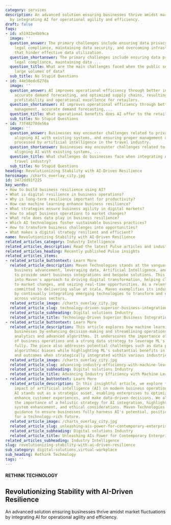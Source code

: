 ```yaml
---
category: services
description: An advanced solution ensuring businesses thrive amidst market fluctuations
  by integrating AI for operational agility and efficiency.
draft: false
faqs:
- id: a51922e4bb9ca
  image: ''
  question_answer: The primary challenges include ensuring data privacy, navigating
    legal compliance, maintaining data security, and overcoming infrastructural deficiencies
    that hinder effective data utilization.
  question_shortanswer: The primary challenges include ensuring data privacy, navigating
    legal compliance, maintaining data ...
  question_title: What are the main challenges faced when the public sector handles
    large volumes of data?
  sub_title: No Stupid Questions
- id: 44e56edc627da
  image: ''
  question_answer: AI improves operational efficiency through better inventory management,
    accurate demand forecasting, and optimized supply chains, resulting in increased
    profitability and operational excellence for retailers.
  question_shortanswer: AI improves operational efficiency through better inventory
    management, accurate demand forecasting,...
  question_title: What operational benefits does AI offer to the retail industry?
  sub_title: No Stupid Questions
- id: 73f48278de56a
  image: ''
  question_answer: Businesses may encounter challenges related to privacy concerns,
    aligning AI with existing systems, and ensuring proper management of vast data
    processed by artificial intelligence in the travel industry.
  question_shortanswer: Businesses may encounter challenges related to privacy concerns,
    aligning AI with existing systems, ...
  question_title: What challenges do businesses face when integrating AI into the
    travel industry?
  sub_title: No Stupid Questions
heading: Revolutionizing Stability with AI-Driven Resilience
heroimage: /charts_overlay_city.jpg
id: 3472dd91f225
key_words:
- How to build business resilience using AI?
- What is digital resilience in business operations?
- Why is long-term resilience important for productivity?
- How can machine learning enhance business resilience?
- What strategies ensure business agility in digital markets?
- How to adapt business operations to market changes?
- What role does data play in business resilience?
- Which AI technologies foster sustainable business practices?
- How to transform business challenges into opportunities?
- What makes a digital strategy resilient and efficient?
name: Revolutionizing Stability with AI-Driven Resilience
related_articles_category: Industry Intelligence
related_articles_description: Read the latest Pulse articles and industry insights.
related_articles_heading: Recently published Pulse insights
related_articles_items:
- related_article_buttontext: Learn More
  related_article_description: Maven Technologies stands at the vanguard of technology-driven
    business advancement, leveraging data, Artificial Intelligence, and Machine Learning
    to provide smart business integrations and bespoke solutions. This article delves
    into Maven's approach to driving digital transformation, helping clients adapt
    to market changes, and seizing real-time opportunities. As a relentless innovator
    committed to delivering value at scale, Maven exemplifies its industry leadership
    by continually integrating emerging technologies to transform and empower businesses
    across various sectors.
  related_article_image: /charts_overlay_city.jpg
  related_article_slug: technology-driven-superior-business-integrations-and-solutions
  related_article_subheading: Digital solutions Industry
  related_article_title: Technology-Driven Superior Business Integrations and Solutions
- related_article_buttontext: Learn More
  related_article_description: This article explores how machine learning (ML) transforms
    businesses by enhancing decision-making and streamlining operations through predictive
    analytics and advanced algorithms. It underscores the importance of a deep understanding
    of business operations and a strong data strategy to leverage ML's capabilities
    fully. The piece also addresses potential challenges such as data privacy and
    algorithmic biases while highlighting ML's substantial benefits in improving efficiency
    and outcomes when strategically integrated within various industries.
  related_article_image: /charts_overlay_city.jpg
  related_article_slug: advancing-industry-efficiency-with-machine-learning
  related_article_subheading: Digital solutions Industry
  related_article_title: Advancing Industry Efficiency with Machine Learning
- related_article_buttontext: Learn More
  related_article_description: In this insightful article, we explore the profound
    impact of artificial intelligence (AI) on modern business operations and decision-making.
    AI stands out as a strategic asset, enabling enterprises to optimize processes,
    enhance customer experiences, and make data-driven decisions. We also address
    the importance of a holistic strategy for AI integration, highlighting data management,
    system enhancement, and ethical considerations. Maven Technologies offers expert
    guidance to ensure businesses fully harness AI's potential, positioning themselves
    for a technology-rich future.
  related_article_image: /charts_overlay_city.jpg
  related_article_slug: unleashing-ais-power-for-contemporary-enterprises
  related_article_subheading: Digital solutions Industry
  related_article_title: Unleashing AIs Power for Contemporary Enterprises
related_articles_subheading: Industry Intelligence
slug: revolutionizing-stability-with-ai-driven-resilience
sub_category: digital-solutions,virtual-workplace
sub_heading: Rethink Technology
tags: ''
---
```


#### RETHINK TECHNOLOGY
## Revolutionizing Stability with AI-Driven Resilience
An advanced solution ensuring businesses thrive amidst market fluctuations by integrating AI for operational agility and efficiency.